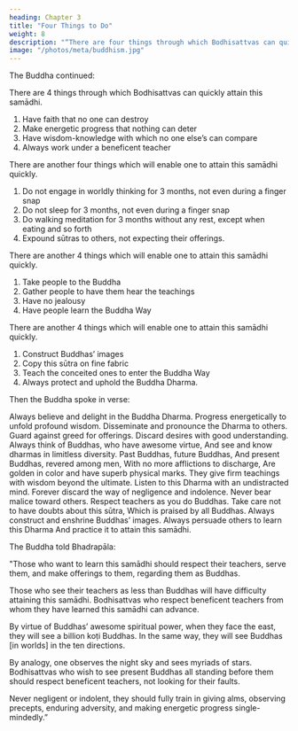 ```yaml
---
heading: Chapter 3
title: "Four Things to Do"
weight: 8
description: "“There are four things through which Bodhisattvas can quickly attain this samādhi"
image: "/photos/meta/buddhism.jpg"
---
```



The Buddha continued:

There are 4 things through which Bodhisattvas can quickly attain this samādhi. 

1. Have faith that no one can destroy
2. Make energetic progress that nothing can deter
3. Have wisdom-knowledge with which no one else’s can compare
4. Always work under a beneficent teacher

There are another four things which will enable one to attain this samādhi quickly.

1. Do not engage in worldly thinking for 3 months, not even during a finger snap
2. Do not sleep for 3 months, not even during a finger snap
3. Do walking meditation for 3 months without any rest, except when eating and so forth
4. Expound sūtras to others, not expecting their offerings. 

There are another 4 things which will enable one to attain this samādhi quickly.

1. Take people to the Buddha
2. Gather people to have them hear the teachings
3. Have no jealousy
4. Have people learn the Buddha Way

There are another 4 things which will enable one to attain this samādhi quickly.

1. Construct Buddhas’ images
2. Copy this sūtra on fine fabric
3. Teach the conceited ones to enter the Buddha Way
4. Always protect and uphold the Buddha Dharma.


Then the Buddha spoke in verse:

Always believe and delight in the Buddha Dharma.
Progress energetically to unfold profound wisdom.
Disseminate and pronounce the Dharma to others.
Guard against greed for offerings.
Discard desires with good understanding.
Always think of Buddhas, who have awesome virtue,
And see and know dharmas in limitless diversity.
Past Buddhas, future Buddhas,
And present Buddhas, revered among men,
With no more afflictions to discharge,
Are golden in color and have superb physical marks.
They give firm teachings with wisdom beyond the ultimate.
Listen to this Dharma with an undistracted mind.
Forever discard the way of negligence and indolence.
Never bear malice toward others.
Respect teachers as you do Buddhas.
Take care not to have doubts about this sūtra,
Which is praised by all Buddhas.
Always construct and enshrine Buddhas’ images.
Always persuade others to learn this Dharma
And practice it to attain this samādhi.

The Buddha told Bhadrapāla:

"Those who want to learn this samādhi should respect their teachers, serve them, and make offerings to them, regarding them as Buddhas. 

Those who see their teachers as less than Buddhas will have difficulty attaining this samādhi. Bodhisattvas who respect beneficent teachers from whom they have learned this samādhi can advance. 

By virtue of Buddhas’ awesome spiritual power, when they face the east, they will see a billion koṭi Buddhas. In the same way, they will see Buddhas [in worlds] in the ten directions. 

By analogy, one observes the night sky and sees myriads of stars. Bodhisattvas who wish to see present Buddhas all standing before them should respect beneficent teachers, not looking for their faults. 

Never negligent or indolent, they should fully train in giving alms, observing precepts, enduring adversity, and making energetic progress single-mindedly.”


